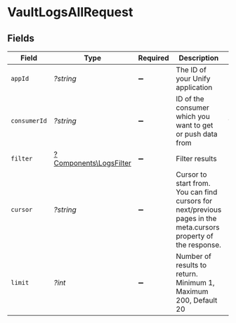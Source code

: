 # VaultLogsAllRequest


## Fields

| Field                                                                                                            | Type                                                                                                             | Required                                                                                                         | Description                                                                                                      | Example                                                                                                          |
| ---------------------------------------------------------------------------------------------------------------- | ---------------------------------------------------------------------------------------------------------------- | ---------------------------------------------------------------------------------------------------------------- | ---------------------------------------------------------------------------------------------------------------- | ---------------------------------------------------------------------------------------------------------------- |
| `appId`                                                                                                          | *?string*                                                                                                        | :heavy_minus_sign:                                                                                               | The ID of your Unify application                                                                                 | dSBdXd2H6Mqwfg0atXHXYcysLJE9qyn1VwBtXHX                                                                          |
| `consumerId`                                                                                                     | *?string*                                                                                                        | :heavy_minus_sign:                                                                                               | ID of the consumer which you want to get or push data from                                                       | test-consumer                                                                                                    |
| `filter`                                                                                                         | [?Components\LogsFilter](../../Models/Components/LogsFilter.md)                                                  | :heavy_minus_sign:                                                                                               | Filter results                                                                                                   |                                                                                                                  |
| `cursor`                                                                                                         | *?string*                                                                                                        | :heavy_minus_sign:                                                                                               | Cursor to start from. You can find cursors for next/previous pages in the meta.cursors property of the response. |                                                                                                                  |
| `limit`                                                                                                          | *?int*                                                                                                           | :heavy_minus_sign:                                                                                               | Number of results to return. Minimum 1, Maximum 200, Default 20                                                  |                                                                                                                  |